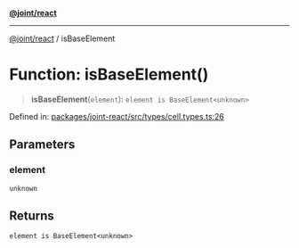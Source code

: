 [**@joint/react**](../README.md)

***

[@joint/react](../README.md) / isBaseElement

# Function: isBaseElement()

> **isBaseElement**(`element`): `element is BaseElement<unknown>`

Defined in: [packages/joint-react/src/types/cell.types.ts:26](https://github.com/samuelgja/joint/blob/main/packages/joint-react/src/types/cell.types.ts#L26)

## Parameters

### element

`unknown`

## Returns

`element is BaseElement<unknown>`
